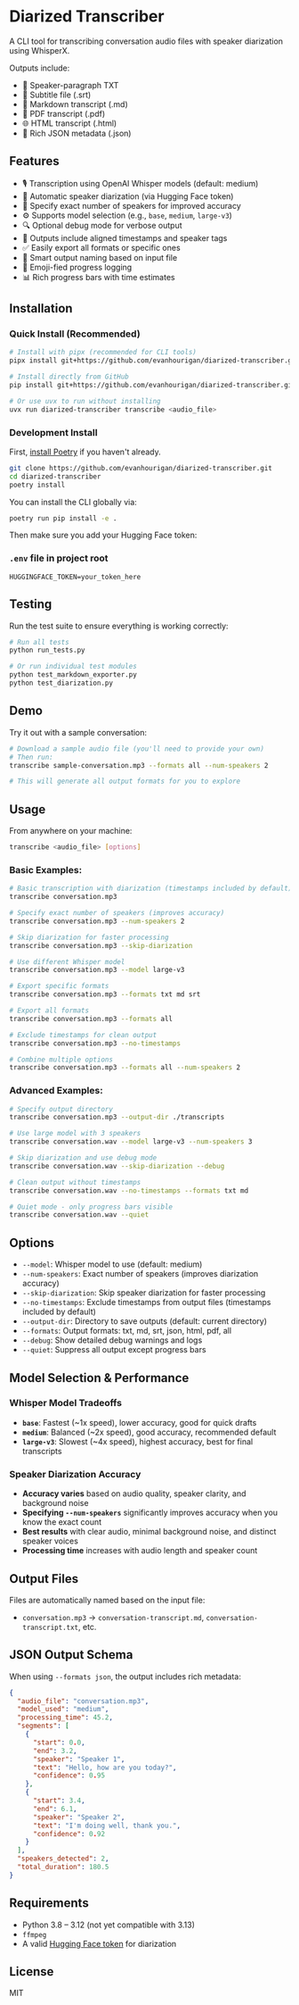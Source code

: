 # Diarized Transcriber

A CLI tool for transcribing conversation audio files with speaker diarization using WhisperX.

Outputs include:

- 📝 Speaker-paragraph TXT
- 💬 Subtitle file (.srt)
- 🧾 Markdown transcript (.md)
- 📄 PDF transcript (.pdf)
- 🌐 HTML transcript (.html)
- 🔢 Rich JSON metadata (.json)

## Features

- 🎙️ Transcription using OpenAI Whisper models (default: medium)
- 🧠 Automatic speaker diarization (via Hugging Face token)
- 🎯 Specify exact number of speakers for improved accuracy
- ⚙️ Supports model selection (e.g., `base`, `medium`, `large-v3`)
- 🔍 Optional debug mode for verbose output
- 🧵 Outputs include aligned timestamps and speaker tags
- ✅ Easily export all formats or specific ones
- 📁 Smart output naming based on input file
- 🎨 Emoji-fied progress logging
- 📊 Rich progress bars with time estimates

## Installation

### Quick Install (Recommended)

```bash
# Install with pipx (recommended for CLI tools)
pipx install git+https://github.com/evanhourigan/diarized-transcriber.git

# Install directly from GitHub
pip install git+https://github.com/evanhourigan/diarized-transcriber.git

# Or use uvx to run without installing
uvx run diarized-transcriber transcribe <audio_file>
```

### Development Install

First, [install Poetry](https://python-poetry.org/docs/#installation) if you haven't already.

```bash
git clone https://github.com/evanhourigan/diarized-transcriber.git
cd diarized-transcriber
poetry install
```

You can install the CLI globally via:

```bash
poetry run pip install -e .
```

Then make sure you add your Hugging Face token:

### `.env` file in project root

```env
HUGGINGFACE_TOKEN=your_token_here
```

## Testing

Run the test suite to ensure everything is working correctly:

```bash
# Run all tests
python run_tests.py

# Or run individual test modules
python test_markdown_exporter.py
python test_diarization.py
```

## Demo

Try it out with a sample conversation:

```bash
# Download a sample audio file (you'll need to provide your own)
# Then run:
transcribe sample-conversation.mp3 --formats all --num-speakers 2

# This will generate all output formats for you to explore
```

## Usage

From anywhere on your machine:

```bash
transcribe <audio_file> [options]
```

### Basic Examples:

```bash
# Basic transcription with diarization (timestamps included by default)
transcribe conversation.mp3

# Specify exact number of speakers (improves accuracy)
transcribe conversation.mp3 --num-speakers 2

# Skip diarization for faster processing
transcribe conversation.mp3 --skip-diarization

# Use different Whisper model
transcribe conversation.mp3 --model large-v3

# Export specific formats
transcribe conversation.mp3 --formats txt md srt

# Export all formats
transcribe conversation.mp3 --formats all

# Exclude timestamps for clean output
transcribe conversation.mp3 --no-timestamps

# Combine multiple options
transcribe conversation.mp3 --formats all --num-speakers 2
```

### Advanced Examples:

```bash
# Specify output directory
transcribe conversation.mp3 --output-dir ./transcripts

# Use large model with 3 speakers
transcribe conversation.wav --model large-v3 --num-speakers 3

# Skip diarization and use debug mode
transcribe conversation.wav --skip-diarization --debug

# Clean output without timestamps
transcribe conversation.wav --no-timestamps --formats txt md

# Quiet mode - only progress bars visible
transcribe conversation.wav --quiet
```

## Options

- `--model`: Whisper model to use (default: medium)
- `--num-speakers`: Exact number of speakers (improves diarization accuracy)
- `--skip-diarization`: Skip speaker diarization for faster processing
- `--no-timestamps`: Exclude timestamps from output files (timestamps included by default)
- `--output-dir`: Directory to save outputs (default: current directory)
- `--formats`: Output formats: txt, md, srt, json, html, pdf, all
- `--debug`: Show detailed debug warnings and logs
- `--quiet`: Suppress all output except progress bars

## Model Selection & Performance

### Whisper Model Tradeoffs

- **`base`**: Fastest (~1x speed), lower accuracy, good for quick drafts
- **`medium`**: Balanced (~2x speed), good accuracy, recommended default
- **`large-v3`**: Slowest (~4x speed), highest accuracy, best for final transcripts

### Speaker Diarization Accuracy

- **Accuracy varies** based on audio quality, speaker clarity, and background noise
- **Specifying `--num-speakers`** significantly improves accuracy when you know the exact count
- **Best results** with clear audio, minimal background noise, and distinct speaker voices
- **Processing time** increases with audio length and speaker count

## Output Files

Files are automatically named based on the input file:

- `conversation.mp3` → `conversation-transcript.md`, `conversation-transcript.txt`, etc.

## JSON Output Schema

When using `--formats json`, the output includes rich metadata:

```json
{
  "audio_file": "conversation.mp3",
  "model_used": "medium",
  "processing_time": 45.2,
  "segments": [
    {
      "start": 0.0,
      "end": 3.2,
      "speaker": "Speaker 1",
      "text": "Hello, how are you today?",
      "confidence": 0.95
    },
    {
      "start": 3.4,
      "end": 6.1,
      "speaker": "Speaker 2", 
      "text": "I'm doing well, thank you.",
      "confidence": 0.92
    }
  ],
  "speakers_detected": 2,
  "total_duration": 180.5
}
```

## Requirements

- Python 3.8 – 3.12 (not yet compatible with 3.13)
- `ffmpeg`
- A valid [Hugging Face token](https://huggingface.co/settings/tokens) for diarization

## License

MIT
